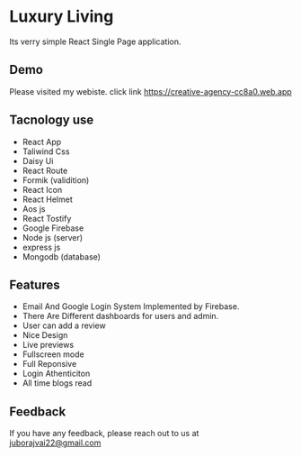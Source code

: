 
# Luxury Living

Its verry simple React Single Page application.


## Demo

Please visited my webiste. click link https://creative-agency-cc8a0.web.app


## Tacnology use


- React App
- Taliwind Css
- Daisy Ui
- React Route
- Formik (validition)
- React Icon
- React Helmet
- Aos js
- React Tostify
- Google Firebase
- Node js (server)
- express js
- Mongodb (database)
## Features



- Email And Google Login System Implemented by Firebase.
- There Are Different dashboards for users and admin.
- User can add a review
- Nice Design
- Live previews
- Fullscreen mode
- Full Reponsive
- Login Athenticiton
- All time blogs read

## Feedback

If you have any feedback, please reach out to us at juborajvai22@gmail.com

